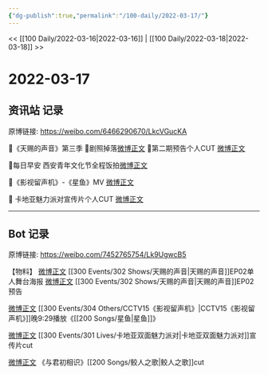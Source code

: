 ```yaml
---
{"dg-publish":true,"permalink":"/100-daily/2022-03-17/"}
---
```



<< [[100 Daily/2022-03-16\|2022-03-16]] | [[100 Daily/2022-03-18\|2022-03-18]] >>

# 2022-03-17

## 资讯站 记录

原博链接: https://weibo.com/6466290670/LkcVGucKA

🌟《天赐的声音》第三季
🌱剧照掉落[微博正文](https://m.weibo.cn/6466290670/4748029594963148)
🌱第二期预告个人CUT [微博正文](https://m.weibo.cn/6466290670/4748147916542961)

🌟每日早安
西安青年文化节全程饭拍[微博正文](https://m.weibo.cn/6466290670/4747928889460412)

🌟《影视留声机》-《星鱼》MV [微博正文](https://m.weibo.cn/6466290670/4748132552807015)

🌟 卡地亚魅力派对宣传片个人CUT [微博正文](https://m.weibo.cn/6466290670/4748132598683041)

---
## Bot 记录

原博链接: https://weibo.com/7452765754/Lk9UgwcB5

【物料】
[微博正文](https://weibo.com/detail/4748025962694058) [[300 Events/302 Shows/天赐的声音\|天赐的声音]]EP02单人舞台海报
[微博正文](https://weibo.com/detail/4748124171800527) [[300 Events/302 Shows/天赐的声音\|天赐的声音]]EP02预告

[微博正文](https://weibo.com/detail/4748131147448711) [[300 Events/304 Others/CCTV15《影视留声机》\|CCTV15《影视留声机》]]晚9:29播放《[[200 Songs/星鱼\|星鱼]]》

[微博正文](https://weibo.com/detail/4748132598683041) [[300 Events/301 Lives/卡地亚双面魅力派对\|卡地亚双面魅力派对]]宣传片cut

[微博正文](https://weibo.com/detail/4748137480065810) 《与君初相识》[[200 Songs/鲛人之歌\|鲛人之歌]]cut
